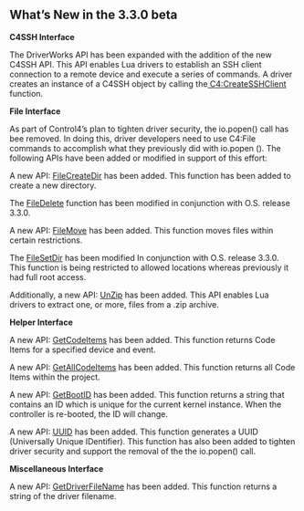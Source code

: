 
## What’s New in the 3.3.0 beta


**C4SSH Interface**

The DriverWorks API has been expanded with the addition of the new C4SSH API. This API enables Lua drivers to establish an SSH client connection to a remote device and execute a series of commands. A driver creates an instance of a C4SSH object by calling the[ C4:CreateSSHClient][1] function.



**File Interface**

As part of Control4’s plan to tighten driver security, the io.popen() call has bee removed. In doing this, driver developers need to use C4:File commands to accomplish what they previously did with io.popen (). The following APIs have been added or modified in support of this effort:

A new API: [FileCreateDir][2] has been added. This function has been added to create a new directory. 

The [FileDelete][3] function has been modified in conjunction with O.S. release 3.3.0.  

A new API: [FileMove][4] has been added. This function moves files within certain restrictions.  

The [FileSetDir][5] has been modified In conjunction with O.S. release 3.3.0. This function is being restricted to allowed locations whereas previously it had full root access.

Additionally, a new API: [UnZip][6] has been added. This API enables Lua drivers to extract one, or more, files from a .zip archive.



**Helper Interface**

A new API: [GetCodeItems][7] has been added. This function returns Code Items for a specified device and event.

A new API: [GetAllCodeItems][8] has been added. This function returns all Code Items within the project.

A new API: [GetBootID][9] has been added. This function returns a string that contains an ID which is unique for the current kernel instance.  When the controller is re-booted, the ID will change.

A new API: [UUID][10] has been added. This function generates a UUID (Universally Unique IDentifier). This function has also been added to tighten driver security and support the removal of the the io.popen() call.


**Miscellaneous Interface**

A new API: [GetDriverFileName][11] has been added. This function returns a string of the driver filename.

[1]:	https://control4.github.io/docs-driverworks-api-3.3.0-beta/#createsshclient
[2]:	https://control4.github.io/docs-driverworks-api-3.3.0-beta/#filecreatedir
[3]:	https://control4.github.io/docs-driverworks-api-3.3.0-beta/#filedelete
[4]:	https://control4.github.io/docs-driverworks-api-3.3.0-beta/#filemove
[5]:	https://control4.github.io/docs-driverworks-api-3.3.0-beta/#filesetdir
[6]:	https://control4.github.io/docs-driverworks-api-3.3.0-beta/#unzip
[7]:	https://control4.github.io/docs-driverworks-api-3.3.0-beta/#getcodeitems
[8]:	https://control4.github.io/docs-driverworks-api-3.3.0-beta/#getallcodeitems
[9]:	https://control4.github.io/docs-driverworks-api-3.3.0-beta/#getbootid
[10]:	https://control4.github.io/docs-driverworks-api-3.3.0-beta/#uuid
[11]:	https://control4.github.io/docs-driverworks-api-3.3.0-beta/#getdriverfilename